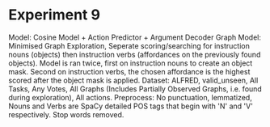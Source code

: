 # Experiment 9
Model: Cosine Model + Action Predictor + Argument Decoder
Graph Model: Minimised Graph Exploration, Seperate scoring/searching for instruction nouns (objects) then instruction verbs (affordances on the previously found objects). Model is ran twice, first on instruction nouns to create an object mask. Second on instruction verbs, the chosen affordance is the highest scored after the object mask is applied. 
Dataset: ALFRED, valid_unseen, All Tasks, Any Votes, All Graphs (Includes Partially Observed Graphs, i.e. found during exploration), All actions.
Preprocess: No punctuation, lemmatized, Nouns and Verbs are SpaCy detailed POS tags that begin with 'N' and 'V' respectively. Stop words removed. 
